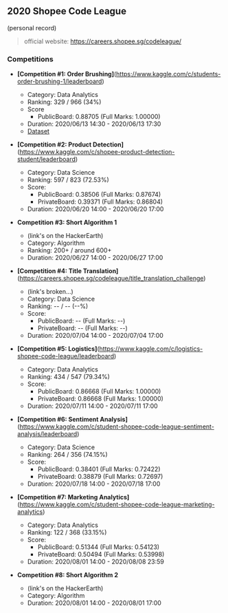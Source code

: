 ## 2020 Shopee Code League 
(personal record)
> official website: https://careers.shopee.sg/codeleague/

### Competitions
- **[Competition #1: Order Brushing]**(https://www.kaggle.com/c/students-order-brushing-1/leaderboard)
  - Category: Data Analytics
  - Ranking: 329 / 966 (34%)
  - Score
    - PublicBoard: 0.88705 (Full Marks: 1.00000)
  - Duration: 2020/06/13 14:30 - 2020/06/13 17:30
  - [Dataset](https://www.kaggle.com/muhammadjafar/orderbrushing)


- **[Competition #2: Product Detection]**(https://www.kaggle.com/c/shopee-product-detection-student/leaderboard)
  - Category: Data Science
  - Ranking: 597 / 823 (72.53%)
  - Score: 
    - PublicBoard: 0.38506 (Full Marks: 0.87674)
    - PrivateBoard: 0.39371 (Full Marks: 0.86804)
  - Duration: 2020/06/20 14:00 - 2020/06/20 17:00


- **Competition #3: Short Algorithm 1**
  - (link's on the HackerEarth)
  - Category: Algorithm
  - Ranking: 200+ / around 600+
  - Duration: 2020/06/27 14:00 - 2020/06/27 17:00


- **[Competition #4: Title Translation]**(https://careers.shopee.sg/codeleague/title_translation_challenge)
  - (link's broken...)
  - Category: Data Science
  - Ranking: -- / -- (--%)
  - Score: 
    - PublicBoard: -- (Full Marks: --)
    - PrivateBoard: -- (Full Marks: --)
  - Duration: 2020/07/04 14:00 - 2020/07/04 17:00


- **[Competition #5: Logistics]**(https://www.kaggle.com/c/logistics-shopee-code-league/leaderboard)
  - Category: Data Analytics
  - Ranking: 434 / 547 (79.34%)
  - Score: 
    - PublicBoard: 0.86668 (Full Marks: 1.00000)
    - PrivateBoard: 0.86668 (Full Marks: 1.00000)
  - Duration: 2020/07/11 14:00 - 2020/07/11 17:00


- **[Competition #6: Sentiment Analysis]**(https://www.kaggle.com/c/student-shopee-code-league-sentiment-analysis/leaderboard)
  - Category: Data Science
  - Ranking: 264 / 356 (74.15%)
  - Score: 
    - PublicBoard: 0.38401 (Full Marks: 0.72422)
    - PrivateBoard: 0.38879 (Full Marks: 0.72697)
  - Duration: 2020/07/18 14:00 - 2020/07/18 17:00


- **[Competition #7: Marketing Analytics]**(https://www.kaggle.com/c/student-shopee-code-league-marketing-analytics)
  - Category: Data Analytics
  - Ranking: 122 / 368 (33.15%)
  - Score: 
    - PublicBoard: 0.51344 (Full Marks: 0.54123)
    - PrivateBoard: 0.50494 (Full Marks: 0.53998)
  - Duration: 2020/08/01 14:00 - 2020/08/08 23:59


- **Competition #8: Short Algorithm 2**
  - (link's on the HackerEarth)
  - Category: Algorithm
  - Duration: 2020/08/01 14:00 - 2020/08/01 17:00


